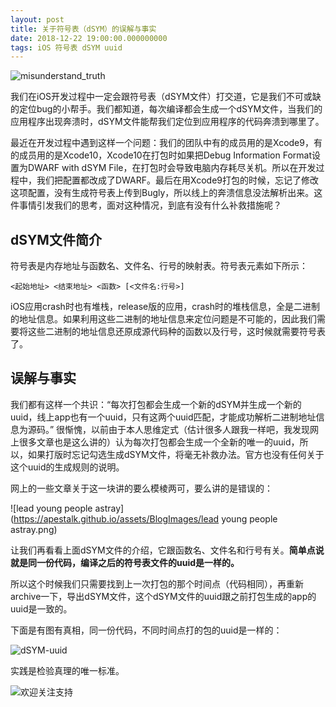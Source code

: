 ```yaml
---
layout: post
title: 关于符号表（dSYM）的误解与事实
date: 2018-12-22 19:00:00.000000000
tags: iOS 符号表 dSYM uuid
---
```


![misunderstand_truth](https://apestalk.github.io/assets/BlogImages/misunderstand_truth.jpg)


我们在iOS开发过程中一定会跟符号表（dSYM文件）打交道，它是我们不可或缺的定位bug的小帮手。我们都知道，每次编译都会生成一个dSYM文件，当我们的应用程序出现奔溃时，dSYM文件能帮我们定位到应用程序的代码奔溃到哪里了。

最近在开发过程中遇到这样一个问题：我们的团队中有的成员用的是Xcode9，有的成员用的是Xcode10，Xcode10在打包时如果把Debug Information Format设置为DWARF with dSYM File，在打包时会导致电脑内存耗尽关机。所以在开发过程中，我们把配置都改成了DWARF。最后在用Xcode9打包的时候，忘记了修改这项配置，没有生成符号表上传到Bugly，所以线上的奔溃信息没法解析出来。这件事情引发我们的思考，面对这种情况，到底有没有什么补救措施呢？

## dSYM文件简介

符号表是内存地址与函数名、文件名、行号的映射表。符号表元素如下所示：

```
<起始地址> <结束地址> <函数> [<文件名:行号>]
```

iOS应用crash时也有堆栈，release版的应用，crash时的堆栈信息，全是二进制的地址信息。如果利用这些二进制的地址信息来定位问题是不可能的，因此我们需要将这些二进制的地址信息还原成源代码种的函数以及行号，这时候就需要符号表了。

## 误解与事实

我们都有这样一个共识：“每次打包都会生成一个新的dSYM并生成一个新的uuid，线上app也有一个uuid，只有这两个uuid匹配，才能成功解析二进制地址信息为源码。” 很惭愧，以前由于本人思维定式（估计很多人跟我一样吧，我发现网上很多文章也是这么讲的）认为每次打包都会生成一个全新的唯一的uuid，所以，如果打版时忘记勾选生成dSYM文件，将毫无补救办法。官方也没有任何关于这个uuid的生成规则的说明。

网上的一些文章关于这一块讲的要么模棱两可，要么讲的是错误的：

![lead young people astray](https://apestalk.github.io/assets/BlogImages/lead young people astray.png)


让我们再看看上面dSYM文件的介绍，它跟函数名、文件名和行号有关。**简单点说就是同一份代码，编译之后的符号表文件的uuid是一样的。** 

所以这个时候我们只需要找到上一次打包的那个时间点（代码相同），再重新archive一下，导出dSYM文件，这个dSYM文件的uuid跟之前打包生成的app的uuid是一致的。

下面是有图有真相，同一份代码，不同时间点打的包的uuid是一样的：

![dSYM-uuid](https://apestalk.github.io/assets/BlogImages/dSYM-uuid.png)


实践是检验真理的唯一标准。


![欢迎关注支持](https://apestalk.github.io/assets/BlogImages/wx.jpeg)




